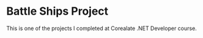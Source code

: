 # Battle Ships Project

This is one of the projects I completed at Corealate .NET Developer course.
